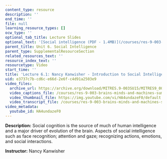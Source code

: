 ```yaml
---
content_type: resource
description: ''
end_time: ''
file: null
learning_resource_types: []
ocw_type: ''
optional_tab_title: Lecture Slides
optional_text: '[Social intelligence (PDF - 1.4MB)](/courses/res-9-003-brains-minds-and-machines-summer-course-summer-2015/resources/mitres_9_003sum15_lec6-1)'
parent_title: Unit 6. Social Intelligence
parent_type: SupplementalResourceSection
related_resources_text: ''
resource_index_text: ''
resourcetype: Video
start_time: ''
title: 'Lecture 6.1: Nancy Kanwisher - Introduction to Social Intelligence'
uid: e3737c7b-cd6c-e66d-2e6f-c4d91a2503e9
video_files:
  archive_url: https://archive.org/download/MITRES.9-003SU15/MITRES9_003SU15_Lecture_6-1_300k.mp4
  video_captions_file: /courses/res-9-003-brains-minds-and-machines-summer-course-summer-2015/d6e3c383ed5f5ae3a64f2d38b3a5f03a_HA4undazeF0.vtt
  video_thumbnail_file: https://img.youtube.com/vi/HA4undazeF0/default.jpg
  video_transcript_file: /courses/res-9-003-brains-minds-and-machines-summer-course-summer-2015/222d871f1ffda4afac35a81439a23c49_HA4undazeF0.pdf
video_metadata:
  youtube_id: HA4undazeF0
---
```


**Description:** Social cognition is the source of much of human intelligence and a major driver of evolution of the brain. Aspects of social intelligence such as face recognition; attention and gaze; recognizing actions, emotions, and social interactions.

**Instructor:** Nancy Kanwisher